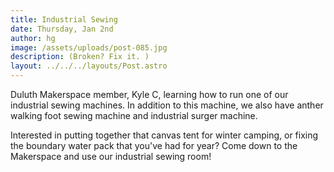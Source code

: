 ```yaml
---
title: Industrial Sewing
date: Thursday, Jan 2nd
author: hg
image: /assets/uploads/post-085.jpg
description: (Broken? Fix it. )
layout: ../../../layouts/Post.astro
---
```


Duluth Makerspace member, Kyle C, learning how to run one of our industrial sewing machines. In addition to this machine, we also have anther walking foot sewing machine and industrial surger machine.

Interested in putting together that canvas tent for winter camping, or fixing the boundary water pack that you've had for year? Come down to the Makerspace and use our industrial sewing room!
